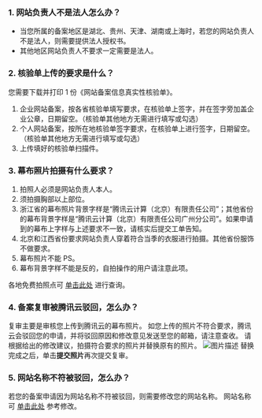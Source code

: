 ### 1. 网站负责人不是法人怎么办？
- 当您所属的备案地区是湖北、贵州、天津、湖南或上海时，若您的网站负责人不是法人，则需要提供法人授权书。
- 其他地区网站负责人不要求一定需要是法人。

### 2. 核验单上传的要求是什么？
您需要下载并打印 1 份《网站备案信息真实性核验单》。
1. 企业网站备案，按各省核验单填写要求，在核验单上签字，并在签字旁加盖企业公章，日期留空。（核验单其他地方无需进行填写或勾选）
2. 个人网站备案，按所在地核验单签字要求，在核验单上进行签字，日期留空。（核验单其他地方无需进行填写或勾选）
3. 上传填好的核验单扫描件。

### 3. 幕布照片拍摄有什么要求？
1. 拍照人必须是网站负责人本人。
2. 须拍摄胸部以上部位。
3. 浙江省的幕布照片背景字样是“腾讯云计算（北京）有限责任公司”；其他省份的幕布背景字样是“腾讯云计算（北京）有限责任公司广州分公司”。如果申请到的幕布上字样与上述要求不一致，请核实后提交工单告知。
4.	北京和江西省份要求网站负责人穿着符合当季的衣服进行拍摄。其他省份服饰不做要求。
5.	幕布照片不能 PS。
6.	幕布背景字样不能是反的，自拍操作的用户请注意此项。

各地免费拍照点可 [单击此处](https://console.cloud.tencent.com/beian/cammap) 进行查询。

### 4. 备案复审被腾讯云驳回，怎么办？
复审主要是审核您上传到腾讯云的幕布照片。
如您上传的照片不符合要求，腾讯云会驳回您的申请，并将驳回原因和修改意见发送至您的邮箱，请注意查收。
请根据给出的修改建议，拍摄符合要求的照片并替换原有的照片。
![图片描述](http://tss.sng.com/ticket/upload/downloadFile?filename=5982e09a66c74.png)
替换完成之后，单击**提交照片**再次提交复审。

### 5. 网站名称不符被驳回，怎么办？
若您的备案申请因为网站名称不符被驳回，则需要修改您的网站名称。
网站名称可 [单击此处](https://cloud.tencent.com/document/product/243/9587#5.-.E7.BD.91.E7.AB.99.E5.90.8D.E7.A7.B0.E6.9C.89.E4.BB.80.E4.B9.88.E5.91.BD.E5.90.8D.E8.A6.81.E6.B1.82.EF.BC.9F) 参考修改。



